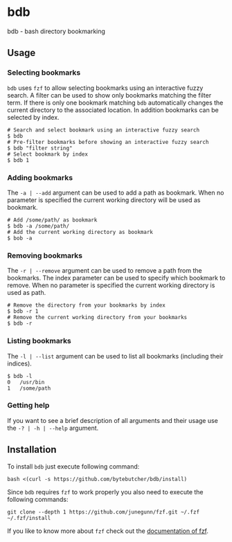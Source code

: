 # bdb
bdb - bash directory bookmarking

## Usage

### Selecting bookmarks

```bdb``` uses ```fzf``` to allow selecting bookmarks using an interactive fuzzy search. 
A filter can be used to show only bookmarks matching the filter term. 
If there is only one bookmark matching ```bdb``` automatically changes the current 
directory to the associated location. In addition bookmarks can be selected by index.

```
# Search and select bookmark using an interactive fuzzy search
$ bdb
# Pre-filter bookmarks before showing an interactive fuzzy search
$ bdb "filter string"
# Select bookmark by index
$ bdb 1
```

### Adding bookmarks

The ```-a | --add``` argument can be used to add a path as bookmark.
When no parameter is specified the current working directory will be used as bookmark.

```
# Add /some/path/ as bookmark
$ bdb -a /some/path/
# Add the current working directory as bookmark
$ bob -a
```

### Removing bookmarks

The ```-r | --remove``` argument can be used to remove a path from the bookmarks.
The index parameter can be used to specify which bookmark to remove.
When no parameter is specified the current working directory is used as path.

```
# Remove the directory from your bookmarks by index
$ bdb -r 1
# Remove the current working directory from your bookmarks
$ bdb -r
```

### Listing bookmarks

The ```-l | --list``` argument can be used to list all bookmarks (including their indices).

```
$ bdb -l
0   /usr/bin
1   /some/path
```

### Getting help

If you want to see a brief description of all arguments and their usage use the ```-? | -h | --help``` argument.

## Installation

To install ```bdb``` just execute following command:
```
bash <(curl -s https://github.com/bytebutcher/bdb/install)
```

Since ```bdb``` requires ```fzf``` to work properly you also need to execute the following commands: 
```
git clone --depth 1 https://github.com/junegunn/fzf.git ~/.fzf
~/.fzf/install
```
If you like to know more about ```fzf``` check out the [documentation of fzf](https://github.com/junegunn/fzf).
